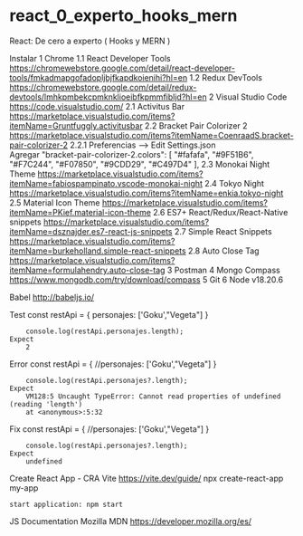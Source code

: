 # react_0_experto_hooks_mern
React: De cero a experto ( Hooks y MERN )

Instalar
    1 Chrome
        1.1 React Developer Tools https://chromewebstore.google.com/detail/react-developer-tools/fmkadmapgofadopljbjfkapdkoienihi?hl=en
        1.2 Redux DevTools  https://chromewebstore.google.com/detail/redux-devtools/lmhkpmbekcpmknklioeibfkpmmfibljd?hl=en
    2 Visual Studio Code    https://code.visualstudio.com/
        2.1 Activitus Bar   https://marketplace.visualstudio.com/items?itemName=Gruntfuggly.activitusbar
        2.2 Bracket Pair Colorizer 2 https://marketplace.visualstudio.com/items?itemName=CoenraadS.bracket-pair-colorizer-2
            2.2.1 Preferencias --> Edit Settings.json   
                Agregar
    "bracket-pair-colorizer-2.colors": [
        "#fafafa",
        "#9F51B6",
        "#F7C244",
        "#F07850",
        "#9CDD29",
        "#C497D4"
    ],
        2.3 Monokai Night Theme https://marketplace.visualstudio.com/items?itemName=fabiospampinato.vscode-monokai-night
        2.4 Tokyo Night https://marketplace.visualstudio.com/items?itemName=enkia.tokyo-night
        2.5 Material Icon Theme https://marketplace.visualstudio.com/items?itemName=PKief.material-icon-theme
        2.6 ES7+ React/Redux/React-Native snippets  https://marketplace.visualstudio.com/items?itemName=dsznajder.es7-react-js-snippets
        2.7 Simple React Snippets   https://marketplace.visualstudio.com/items?itemName=burkeholland.simple-react-snippets
        2.8 Auto Close Tag  https://marketplace.visualstudio.com/items?itemName=formulahendry.auto-close-tag
    3 Postman
    4 Mongo Compass https://www.mongodb.com/try/download/compass
    5 Git 
    6 Node v18.20.6


Babel  http://babeljs.io/

Test
        const restApi = {
        personajes: ['Goku',"Vegeta"]
        }

        console.log(restApi.personajes.length);
    Expect
        2
Error
        const restApi = {
        //personajes: ['Goku',"Vegeta"]
        }

        console.log(restApi.personajes?.length);
    Expect
        VM128:5 Uncaught TypeError: Cannot read properties of undefined (reading 'length')
        at <anonymous>:5:32

Fix
        const restApi = {
        //personajes: ['Goku',"Vegeta"]
        }

        console.log(restApi.personajes?.length);
    Expect 
        undefined

Create React App - CRA
    Vite https://vite.dev/guide/
    npx create-react-app my-app

    start application: npm start

JS Documentation Mozilla MDN https://developer.mozilla.org/es/

